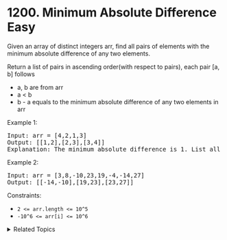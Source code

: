 # 1200. Minimum Absolute Difference<br> Easy

Given an array of distinct integers arr, find all pairs of elements with the minimum absolute difference of any two elements. 

Return a list of pairs in ascending order(with respect to pairs), each pair [a, b] follows

- a, b are from arr
- a < b
- b - a equals to the minimum absolute difference of any two elements in arr

Example 1:

<pre>
Input: arr = [4,2,1,3]
Output: [[1,2],[2,3],[3,4]]
Explanation: The minimum absolute difference is 1. List all pairs with difference equal to 1 in ascending order.
</pre>

Example 2:

<pre>
Input: arr = [3,8,-10,23,19,-4,-14,27]
Output: [[-14,-10],[19,23],[23,27]]
</pre>

Constraints:

- `2 <= arr.length <= 10^5`
- `-10^6 <= arr[i] <= 10^6`

<details>

<summary> Related Topics </summary>

-   `Sorting`
-   `Array`

</details>